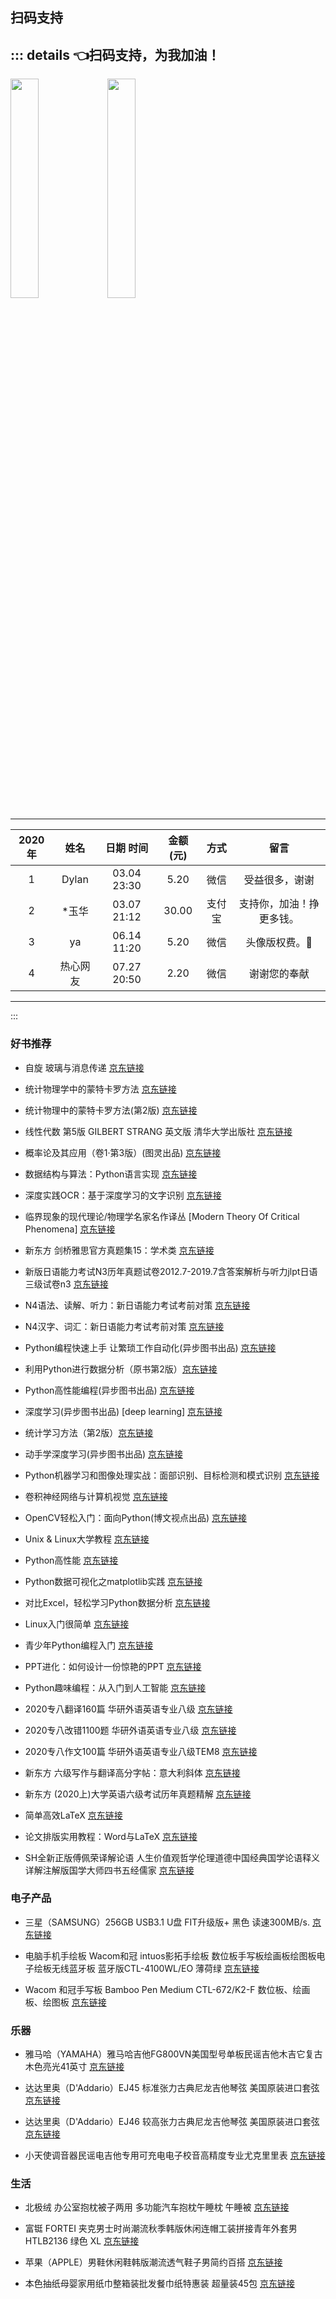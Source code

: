 ## 扫码支持

::: details 👈扫码支持，为我加油！
---

<img src='/images/about/alipay.jpg' width='30%'> 
<img src='/images/about/wechatpay.png' width='30%'> 

---

| 2020年 | 姓名  |  日期 时间 | 金额(元) | 方式 | 留言 | 
| :---: | :---: | :---: | :---: | :---: | :---: | 
|1| Dylan  |  03.04 23:30 | 5.20 | 微信 | 受益很多，谢谢 |
|2| *玉华  |  03.07 21:12 | 30.00 | 支付宝 | 支持你，加油！挣更多钱。 |
|3| ya  |  06.14 11:20 | 5.20 | 微信 | 头像版权费。🤪 |
|4| 热心网友  |  07.27 20:50 | 2.20 | 微信 | 谢谢您的奉献 |
---

:::

### 好书推荐
- 自旋 玻璃与消息传递 [京东链接](https://union-click.jd.com/jdc?e=&p=AyIGZRprFQIUBl0ZXB0yVlgNRQQlW1dCFFlQCxxKQgFHREkdSVJKSQVJHFRXFk9FUlpGQUpLCVBaTFhbXQtWVmpSWRtbEwMaBVITa2MAZFU3awV1YGlbUkYhUERuVDddAXUOHjdUK1sUAxIFXBxeHAAiN1Uca0NsEgZUGloUBhQCVCtaJQIWD1IZXB0HEwJXHl8lBRIOZcPRoNaNgIKI6yUyIgRlK2sVMhE3F3VSFwBCVVYSCRBXR1NQHFhCChsABU5eRwsQA1EYXkALQDdXGloRCw%3D%3D)

- 统计物理学中的蒙特卡罗方法 [京东链接](https://union-click.jd.com/jdc?e=&p=AyIGZRtTEQQaA1QdXxIyEgZWHVIRBBMOVysfSlpMWGVCHlBDUAxLBQNQVk4YCQQAQB1AWQkFHUVBRhkSQw9THUJVEEMFSgxUVxZPI0AOEgZWHVIRBBMOVyswFHlhdFFjPHdxcF0NZA19d2dQLkQdGQ4iBmUbWhQCEA5SHlIXMiIHUisaewcSBlwZaxQyEgNdHFkSChcFUx5bFjIVB1wrg5%2B3xpjSzMilMiI3VitrJQIiBGVZNUcFRwBUT1gdBRpUUx5bEwUbAlFOCBUEG1VcSV4XCxcBZRlaFAYb)


- 统计物理中的蒙特卡罗方法(第2版) [京东链接](https://union-click.jd.com/jdc?e=&p=AyIGZRtcEQcaDlIZWBAyFQVdHF8WBxUDUhprUV1KWQorAlBHU0VeBUVNR0ZbSkdETlcNVQtHRVNSUVNLXANBRA1XB14DS10cQQVYD21XHgBXE1wRARcAURxaJVsTURRsKRJBcgMvZCRDRGpDAV0bZnIeC2UaaxUDEwdXElwQCxA3ZRtcJUN8B1QaWRYLEAJlGmsVBhoAVx1aHAoQAFcYaxICGzeNke7BnZXQxqtrJTIRN2UrWyUBIkU7GAgSVxoEAE4LEgpAAlVJWh1SFgJSH1kSBEZTAh0MFFIiBVQaXxw%3D)

- 线性代数 第5版 GILBERT STRANG 英文版 清华大学出版社 [京东链接](https://union-click.jd.com/jdc?e=&p=AyIGZRprFQEVD10bXhYyVlgNRQQlW1dCFFlQCxxKQgFHREkdSVJKSQVJHFRXFk9FUlpGQUpLCVBaTFhbXQtWVmpSWRtYEgoaB1AYa2VCVgUIRQFvZ0cEFEcOXGcSZ1ZSXXUOHjdUK1sUAxIFXBxeHAAiN1Uca0NsEgZUGloUBxIHVStaJQIWD1ISWhQAFAZRE1MlBRIOZcPRoNaNgIKI6yUyIgRlK2sVMhE3F3VcFAdHDlROWxwFFwFQGgsRURsFUEteFlcWD1EYCxIFFTdXGloRCw%3D%3D)

- 概率论及其应用（卷1·第3版）(图灵出品) [京东链接](https://union-click.jd.com/jdc?e=&p=AyIGZRprFQIQDlUSUxMyVlgNRQQlW1dCFFlQCxxKQgFHREkdSVJKSQVJHFRXFk9FUlpGQUpLCVBaTFhbXQtWVmpSWRtbFwsSDl0da3Vad3IvTS0cYkRDFmUhFgZyci94PkMOHjdUK1sUAxIFXBxeHAAiN1Uca0NsEgZUGloUBxYAUitaJQIWD1ESXxUKFwBXH1klBRIOZcPRoNaNgIKI6yUyIgRlK2sVMhE3F3VeEAcXD1VPDBxXQgZQGVMRUUBSXB1fQAUaV1JMWxMDQTdXGloRCw%3D%3D)

- 数据结构与算法：Python语言实现 [京东链接](https://union-click.jd.com/jdc?e=&p=AyIGZRhZFwsQAlIfWxwyEgRQGF8RChQ3EUQDS10iXhBeGlcJDBkNXg9JHU4YDk5ER1xOGRNLGEEcVV8BXURFUFdfC0RVU1JRUy1OVxUBFwRRH1MTMlNhVW86blFSZRRbUhJWEkIBQVoWSXILWStaJQITBlUZUhIHGwVlK1sSMkBpja3tzaejG4Gx1MCKhTdUK1sRChYOURtdEQsVBVMrXBULIt%2Ffro%2BKhcWU5StrJQEiN2UbaxYyUGkGS1wdChVQAkwMQlUXAFBPCBULGgRXSVITBxcFBk8OEzIQBlQfUg%3D%3D)

- 深度实践OCR：基于深度学习的文字识别 [京东链接](https://union-click.jd.com/jdc?e=&p=AyIGZRprFQEbAFMSWhQyVlgNRQQlW1dCFFlQCxxKQgFHREkdSVJKSQVJHFRXFk9FUlpGQUpLCVBaTFhbXQtWVmpSWRtYHAUUDlQaawsHQVQCEysSZ1pHCUEvF3VhBAtuXUMOHjdUK1sUAxIFXBxeHAAiN1Uca0NsEgZUGloUBxMDVitaJQIWD1ESXxUBFwJUHl4lBRIOZcPRoNaNgIKI6yUyIgRlK2sVMhE3F3VbRQcVU1xPCREGQldQSFIWCkABVUkLEgMWBwAZWRwDEjdXGloRCw%3D%3D)

- 临界现象的现代理论/物理学名家名作译丛 [Modern Theory Of Critical Phenomena] [京东链接](https://union-click.jd.com/jdc?e=&p=AyIGZRprFQETA1AYXhwyVlgNRQQlW1dCFFlQCxxKQgFHREkdSVJKSQVJHFRXFk9FUlpGQUpLCVBaTFhbXQtWVmpSWRtYFAYXBFASa3ZbEF4jejpoYRtHVXBdXgRaBgF9OkMOHjdUK1sUAxIFXBxeHAAiN1Uca0NsEgZUGlkWAhoCVitaJQIWD1ESXxcFFA9dHF4lBRIOZcPRoNaNgIKI6yUyIgRlK2sVMhE3F3UJRwpHVFQeDxAHQFVQHlITUUEDUxsLFwASAVweCxdXFDdXGloRCw%3D%3D)

- 新东方 剑桥雅思官方真题集15：学术类 [京东链接](https://union-click.jd.com/jdc?e=&p=AyIGZRtYFAoRBlQZXBAyEgRcHVsSAhM3EUQDS10iXhBeGlcJDBkNXg9JHU4YDk5ER1xOGRNLGEEcVV8BXURFUFdfC0RVU1JRUy1OVxUBGwFVHFsUMndkAUwQRUJgYjcYOmsKdQcoWllSS0QLWStaJQITBlUZUhIHGwVlK1sSMkRpVRpaFAMTAlQaWyUDIgdRE1wQBhQBXB9ZHAQiAFUSa82Ip9PKnIyGsiI3ZRhrJTISN1YrGXsEFQ4GHVJCURZUBRpeEAMSDlETXRUCFwIHHltHUEYHACtZFAMWDg%3D%3D)

- 新版日语能力考试N3历年真题试卷2012.7-2019.7含答案解析与听力jlpt日语三级试卷n3 [京东链接](https://union-click.jd.com/jdc?e=&p=AyIGZRtSFQQbAFIeUxUyFAdUHFITABYOVh5rUV1KWQorAlBHU0VeBUVNR0ZbSkdETlcNVQtHRVNSUVNLXANBRA1XB14DS10cQQVYD21XHgFVGlwcBBADXBheJXduRwdQM1UDdwQBZlJsd2VGJ0wfR3IeC2UaaxUDEwdXElwQCxA3ZRtcJUN8B1QaUxIFGgVlGmsVBhoAUB9SFAYTAlISaxICGzeNke7BnZXQxqtrJTIRN2UrWyUBIkU7H19BC0APAR5dRgMQAlceDEZSFw8FHw5AUhoGUBNcQgMiBVQaXxw%3D)

- N4语法、读解、听力：新日语能力考试考前对策 [京东链接](https://union-click.jd.com/jdc?e=&p=AyIGZRprFQEQA1ESXxYyVlgNRQQlW1dCFFlQCxxKQgFHREkdSVJKSQVJHFRXFk9FUlpGQUpLCVBaTFhbXQtWVmpSWRtYFwYWDlEYa0FwQnMqGThsYFl5CGtaSWN6d0tdPnUOHjdUK1sUAxIFXBxeHAAiN1Uca15sEzdUK1sRChUCURJSEgoVAFcrXBULIt%2Ffro%2BKhcWU5StrJQEiN2UbaxYyUGlSGF1FVxUFXBwPRQAXU1cYUxdSRlMGTFIVVhEPU0tZETIQBlQfUg%3D%3D)

- N4汉字、词汇：新日语能力考试考前对策 [京东链接](https://union-click.jd.com/jdc?e=&p=AyIGZRprFQEQA1ESXBAyVlgNRQQlW1dCFFlQCxxKQgFHREkdSVJKSQVJHFRXFk9FUlpGQUpLCVBaTFhbXQtWVmpSWRtYFwYWDlIea0JBZA9ccF5eZ3QECUIlQFpZcxNnPmUOHjdUK1sUAxIFXBxeHAAiN1Uca15sEzdUK1sRChUCURJTEAUXB1QrXBULIt%2Ffro%2BKhcWU5StrJQEiN2UbaxYyUGlRElpFCxMAXBpSE1IXVVESCEJVEA8HTlwXCxVSUh1YFjIQBlQfUg%3D%3D)

- Python编程快速上手 让繁琐工作自动化(异步图书出品) [京东链接](https://union-click.jd.com/jdc?e=&p=AyIGZRhZFwsQAlIfWxwyEgddHlkcBhA3EUQDS10iXhBeGlcJDBkNXg9JHU4YDk5ER1xOGRNLGEEcVV8BXURFUFdfC0RVU1JRUy1OVxUCGgJXEl8XMlBuB2MHdHVAZSVlGXJ3QFAHcl1Xe1QLWStaJQITBlUZUhIHGwVlK1sSMkBpja3tzaejG4Gx1MCKhTdUK1sRChYOURtaEgYbDlErXBULIt%2Ffro%2BKhcWU5StrJQEiN2UbaxYyUGkGT14UAhECAU9YElUXAwAfUhJSEQ4GT1sQARIBAExTRjIQBlQfUg%3D%3D)

- 利用Python进行数据分析（原书第2版）[京东链接](https://union-click.jd.com/jdc?e=&p=AyIGZRhZFwsQAlIfWxwyEgRXE1ITARY3EUQDS10iXhBeGlcJDBkNXg9JHU4YDk5ER1xOGRNLGEEcVV8BXURFUFdfC0RVU1JRUy1OVxUBEA9cHVgRMkUEFl46RWtyZDdLJFwHcEMyRhh%2BHFQLWStaJQITBlUZUhIHGwVlK1sSMkBpja3tzaejG4Gx1MCKhTdUK1sRChYOURtbEQEVBVIrXBULIt%2Ffro%2BKhcWU5StrJQEiN2UbaxYyUGkGHw4SURsEXU4MHAUXDlIZCxEDFgQGGwtBCkYPXB4PQjIQBlQfUg%3D%3D)

- Python高性能编程(异步图书出品) [京东链接](https://union-click.jd.com/jdc?e=&p=AyIGZRhZFwsQAlIfWxwyEgRVGl0SAxY3EUQDS10iXhBeGlcJDBkNXg9JHU4YDk5ER1xOGRNLGEEcVV8BXURFUFdfC0RVU1JRUy1OVxUBEgZTHFoRMnpVAkA6a2BmYlBDOhxGbGEVWwxUQnILWStaJQITBlUZUhIHGwVlK1sSMkBpja3tzaejG4Gx1MCKhTdUK1sRChYOURtcEAcQDlIrXBULIt%2Ffro%2BKhcWU5StrJQEiN2UbaxYyUGlXTA8cAUEBVxNZF1UXVAYdCxAAFVNQE1wdABcOAhNcRjIQBlQfUg%3D%3D)

- 深度学习(异步图书出品) [deep learning] [京东链接](https://union-click.jd.com/jdc?e=&p=AyIGZRprFQESBFwfXhcyVlgNRQQlW1dCFFlQCxxKQgFHREkdSVJKSQVJHFRXFk9FUlpGQUpLCVBaTFhbXQtWVmpSWRtYFQEbA1AZa2N2RAciYEETYEB9AWUCHH1PYAtlDFMOHjdUK1sUAxIFXBxeHAAiN1Uca0NsEgZUGloUBxYAUitaJQIWD1ESXxUHFQNdHVklBRIOZcPRoNaNgIKI6yUyIgRlK2sVMhE3F3VaFFIXUwJMX0FXF1RQH18SChUBUEsMR1AVA1YTWRBSEjdXGloRCw%3D%3D)

- 统计学习方法（第2版）[京东链接](https://union-click.jd.com/jdc?e=&p=AyIGZRprFQEWBFYbUxMyVlgNRQQlW1dCFFlQCxxKQgFHREkdSVJKSQVJHFRXFk9FUlpGQUpLCVBaTFhbXQtWVmpSWRtYEQERB10da0hxTxlUYRJoZ0dbNWYhE3BFBDBSHVMOHjdUK1sUAxIFXBxeHAAiN1Uca0NsEgZUGloUBxIHVStaJQIWD1ESXxcAFARdG1klBRIOZcPRoNaNgIKI6yUyIgRlK2sVMhE3F3VdRlIaVAVPCBNVQFVQGlkWURZVUx9YHVYTVF0dWBZXEzdXGloRCw%3D%3D)

- 动手学深度学习(异步图书出品) [京东链接](https://union-click.jd.com/jdc?e=&p=AyIGZRprFQEWBFMaXBUyVlgNRQQlW1dCFFlQCxxKQgFHREkdSVJKSQVJHFRXFk9FUlpGQUpLCVBaTFhbXQtWVmpSWRtYEQEUBlIbaxVFQm8vSSQWYVVXV10BVnBif1cSMEMOHjdUK1sUAxIFXBxeHAAiN1Uca0NsEgZUGloUBxYAUitaJQIWD1ESXxcCEA5TH1IlBRIOZcPRoNaNgIKI6yUyIgRlK2sVMhE3F3VaFgtFAFEeCUABFARQG1lCCxNQU09SEANHD11ICEJQFjdXGloRCw%3D%3D)

- Python机器学习和图像处理实战：面部识别、目标检测和模式识别 [京东链接](https://union-click.jd.com/jdc?e=&p=AyIGZRprFQEUAFMcXBQyVlgNRQQlW1dCFFlQCxxKQgFHREkdSVJKSQVJHFRXFk9FUlpGQUpLCVBaTFhbXQtWVmpSWRtYEwUUAFIaa29pEQApSB90YkRlVR8hDwNWTA99XkMOHjdUK1sUAxIFXBxeHAAiN1Uca0NsEgZUGloUBxIHVStaJQIWD1MdUx0KGgJRHVklBRIOZcPRoNaNgIKI6yUyIgRlK2sVMhE3F3ULE1UTAldIXBMLE1RQTgkSURNQVRldQFdFAAIYC0JQFjdXGloRCw%3D%3D)

- 卷积神经网络与计算机视觉 [京东链接](https://union-click.jd.com/jdc?e=&p=AyIGZRprFQEWD1wZWRwyVlgNRQQlW1dCFFlQCxxKQgFHREkdSVJKSQVJHFRXFk9FUlpGQUpLCVBaTFhbXQtWVmpSWRtYEQobBVcSaxFKSEwwfzt8YRJlVVIIXHRLYlZ%2FEEMOHjdUK1sUAxIFXBxeHAAiN1Uca0NsEgZUGloUBxMDVitaJQIWD1MSWhQBGgdQGV4lBRIOZcPRoNaNgIKI6yUyIgRlK2sVMhE3F3UPHQcWV1BIWBVWElRQH14VCkEPUhwIFAIWAFNJWBQAEDdXGloRCw%3D%3D)

- OpenCV轻松入门：面向Python(博文视点出品) [京东链接](https://union-click.jd.com/jdc?e=&p=AyIGZRprFQEVB1MfWBQyVlgNRQQlW1dCFFlQCxxKQgFHREkdSVJKSQVJHFRXFk9FUlpGQUpLCVBaTFhbXQtWVmpSWRtYEgIUA1Yaa3FXGkY9cwJWYUwdHHAHQQpnRQhTGlMOHjdUK1sUAxIFXBxeHAAiN1Uca0NsEgZUGloUBxICVitaJQIWD1MSWhQLEAZUHV0lBRIOZcPRoNaNgIKI6yUyIgRlK2sVMhE3F3VYQAYRDlJIWxRXG1VQHwlFCkICBRtcFQVFD1xJWBIDEDdXGloRCw%3D%3D)

- Unix & Linux大学教程 [京东链接](https://union-click.jd.com/jdc?e=&p=AyIGZRprFQEXBVQcWB0yVlgNRQQlW1dCFFlQCxxKQgFHREkdSVJKSQVJHFRXFk9FUlpGQUpLCVBaTFhbXQtWVmpSWRtYEAATAFYTa2laF0woYR9IYlJHHlsZQEUIdUtCDGUOHjdUK1sUAxIFXBxeHAAiN1Uca0NsEgZUGloUBxIHVStaJQIWD1ESXxUAEw9WHV8lBRIOZcPRoNaNgIKI6yUyIgRlK2sVMhE3F3UOQVATAFMcWkUFFQVQTlpGChsDUxgPEQsSV1AaXkBSETdXGloRCw%3D%3D)

- Python高性能 [京东链接](https://union-click.jd.com/jdc?e=&p=AyIGZRhZFwsQAlIfWxwyEgRQGF8RChc3EUQDS10iXhBeGlcJDBkNXg9JHU4YDk5ER1xOGRNLGEEcVV8BXURFUFdfC0RVU1JRUy1OVxUBFwRRH1MQMgxPCUITaWtPYktHKBVLYgYuZwJuZlQLWStaJQITBlUZUhIHGwVlK1sSMkBpja3tzaejG4Gx1MCKhTdUK1sRChUHXBhdFAQXBF0rXBULIt%2Ffro%2BKhcWU5StrJQEiN2UbaxYyUGlRElISABUOU04IEVAXAlBMUx1RGwAGTFISAhsOURNTQTIQBlQfUg%3D%3D)


- Python数据可视化之matplotlib实践 [京东链接](https://union-click.jd.com/jdc?e=&p=AyIGZRhZFwsQAlIfWxwyEgRQGVgUBxs3EUQDS10iXhBeGlcJDBkNXg9JHU4YDk5ER1xOGRNLGEEcVV8BXURFUFdfC0RVU1JRUy1OVxUBFwVWGl4cMmABN1hecVZZZFVpIU9mYlpTTV1tAkQLWStaJQITBlUZUhIHGwVlK1sSMkBpja3tzaejG4Gx1MCKhTdUK1sRChUHXBlfEQAUBVwrXBULIt%2Ffro%2BKhcWU5StrJQEiN2UbaxYyUGlRElgSB0dUAU5fQAYXBlAfCxRREVUFSVlHAhJUUxNfQDIQBlQfUg%3D%3D)


- 对比Excel，轻松学习Python数据分析 [京东链接](https://union-click.jd.com/jdc?e=&p=AyIGZRhZFwsQAlIfWxwyEgRQE1gTChQ3EUQDS10iXhBeGlcJDBkNXg9JHU4YDk5ER1xOGRNLGEEcVV8BXURFUFdfC0RVU1JRUy1OVxUBFw9WHVMTMk9sAX4tQ0tgYktbBHB4FX0weBJuZlQLWStaJQITBlUZUhIHGwVlK1sSMkBpja3tzaejG4Gx1MCKhTdUK1sRChUHXB5ZEQIUAFArXBULIt%2Ffro%2BKhcWU5StrJQEiN2UbaxYyUGkCSwkSBBVXURgJRQAXUAEfCB0LF1BQS1McVxBVAR0MQjIQBlQfUg%3D%3D)


- Linux入门很简单 [京东链接](https://union-click.jd.com/jdc?e=&p=AyIGZRprFQMaDlYaWRAyVlgNRQQlW1dCFFlQCxxKQgFHREkdSVJKSQVJHFRXFk9FUlpGQUpLCVBaTFhbXQtWVmpSWRtaHQsRBlcea2UBTnMQUw9lYUZ9E3smRlxAUhJOBWUOHjdUK1sUAxIFXBxeHAAiN1Uca0NsEgZUGloUBxIHVStaJQIWD1IbUhYAFgNSHVslBRIOZcPRoNaNgIKI6yUyIgRlK2sVMhE3F3VSHAcaDlAaUkIFRQVQTwwRCkUOVBMOHAVGBlZLXUYLEzdXGloRCw%3D%3D)

- 青少年Python编程入门 [京东链接](https://union-click.jd.com/jdc?e=&p=AyIGZRhZFwsQAlIfWxwyEgRRGFwUABo3EUQDS10iXhBeGlcJDBkNXg9JHU4YDk5ER1xOGRNLGEEcVV8BXURFUFdfC0RVU1JRUy1OVxUBFgRSGlkdMlNFKXwySFF2ZCoBDWVFGg4yYyRUalQLWStaJQITBlUZUhIHGwVlK1sSMkBpja3tzaejG4Gx1MCKhTdUK1sRChUHXB5bFQsaAlcrXBULIt%2Ffro%2BKhcWU5StrJQEiN2UbaxYyUGlVE1MTVUZSAUhdEgUXBlcSC0dWElVQGg5HChsGXBtfEjIQBlQfUg%3D%3D)


- PPT进化：如何设计一份惊艳的PPT [京东链接](https://union-click.jd.com/jdc?e=&p=AyIGZRprFQERB1AZWR0yVlgNRQQlW1dCFFlQCxxKQgFHREkdSVJKSQVJHFRXFk9FUlpGQUpLCVBaTFhbXQtWVmpSWRtYFgIXBVcTa09ZYV0UXgFCYlZbCn1eC3FBYCd4BmUOHjdUK1sUAxIFXBxeHAAiN1Uca0NsEgZUGloUBxICVitaJQIWD1IbUhcDGwFUH1olBRIOZcPRoNaNgIKI6yUyIgRlK2sVMhE3F3VTHQYaUFJIWRZVGg5QHVtGCxoGABpYEFcSB1wcUkcAFDdXGloRCw%3D%3D)

- Python趣味编程：从入门到人工智能 [京东链接](https://union-click.jd.com/jdc?e=&p=AyIGZRhZFwsQAlIfWxwyEgRRGVIUChY3EUQDS10iXhBeGlcJDBkNXg9JHU4YDk5ER1xOGRNLGEEcVV8BXURFUFdfC0RVU1JRUy1OVxUBFgVcGlMRMmlDNk4DUF8RZCdtBRF6DAI0SxJtakQLWStaJQITBlUZUhIHGwVlK1sSMkBpja3tzaejG4Gx1MCKhTdUK1sRChUHXBlTHAoaAlwrXBULIt%2Ffro%2BKhcWU5StrJQEiN2UbaxYyUGlQTl0QABMGBhwJQlIXVVcTC0UHFg4CHFlGBUECXUlSHDIQBlQfUg%3D%3D)

- 2020专八翻译160篇 华研外语英语专业八级 [京东链接](https://union-click.jd.com/jdc?e=&p=AyIGZRhYEAMUBFEaXxMyEgRREl4RCxU3EUQDS10iXhBeGlcJDBkNXg9JHU4YDk5ER1xOGRNLGEEcVV8BXURFUFdfC0RVU1JRUy1OVxUBFg5QH1ISMkpkPFkIdHFvZDJPMktRUH09Ywlmf1QLWStaJQITBlUZUhIHGwVlK1sSMkRpVRpaFAMTA1MSWiUDIgdRE10cAxIFXRxTEwsiAFUSa82Ip9PKnIyGsiI3ZRhrJTISN1YrGXsAFgYBGw4QBBBXBx1eFQYRVFMZUx0DQAIAGF5BBkdQBStZFAMWDg%3D%3D)

- 2020专八改错1100题 华研外语英语专业八级 [京东链接](https://union-click.jd.com/jdc?e=&p=AyIGZRhYEAMUBFEaXxMyEgRREl4RChE3EUQDS10iXhBeGlcJDBkNXg9JHU4YDk5ER1xOGRNLGEEcVV8BXURFUFdfC0RVU1JRUy1OVxUBFg5QH1MWMm1aBUJSbANIZVUBAGZhcgQtHCQVCnILWStaJQITBlUZUhIHGwVlK1sSMkRpVRpaFAMTA1MSWiUDIgdRE10cAxICUxhSHQQiAFUSa82Ip9PKnIyGsiI3ZRhrJTISN1YrGXsLG1cGSAtGURdTU09eFlIQDgVMDkUCFQEAGl8SAkBSXCtZFAMWDg%3D%3D)

- 2020专八作文100篇 华研外语英语专业八级TEM8 [京东链接](https://union-click.jd.com/jdc?e=&p=AyIGZRhYEAMUBFEaXxMyEgRRG1kSBxI3EUQDS10iXhBeGlcJDBkNXg9JHU4YDk5ER1xOGRNLGEEcVV8BXURFUFdfC0RVU1JRUy1OVxUBFgdXHF4VMlcENX8wRX9FZQxlWkV%2BEQcMbwJ%2BBlQLWStaJQITBlUZUhIHGwVlK1sSMkRpVRpaFAMTA1MSWiUDIgdRE10cAxEPVRtdFAoiAFUSa82Ip9PKnIyGsiI3ZRhrJTISN1YrGXtVQg8GGAtBVxUBBh5eEFBAD1FJWBAGQlVSH1oXAxVQACtZFAMWDg%3D%3D)

- 新东方 六级写作与翻译高分字帖：意大利斜体 [京东链接](https://union-click.jd.com/jdc?e=&p=AyIGZRprFQETBlIZXBcyVlgNRQQlW1dCFFlQCxxKQgFHREkdSVJKSQVJHFRXFk9FUlpGQUpLCVBaTFhbXQtWVmpSWRtYFAMVBVIZa1IAFmFVYj9%2BYGplVmQFY1QSBAlrPlMOHjdUK1sUAxIFXBxeHAAiN1Uca0NsEgZUGloUBxMGVStaJQIWD1MSWhYFGgRWHFslBRIOZcPRoNaNgIKI6yUyIgRlK2sVMhE3F3VTFAITA1MZUxULFABQGFNCCkZQUhMLRQETAwAdC0ILGjdXGloRCw%3D%3D)

- 新东方 (2020上)大学英语六级考试历年真题精解 [京东链接](https://union-click.jd.com/jdc?e=&p=AyIGZRprFQEUD1AdXRQyVlgNRQQlW1dCFFlQCxxKQgFHREkdSVJKSQVJHFRXFk9FUlpGQUpLCVBaTFhbXQtWVmpSWRtYEwoXAVMaa1YDUlJdXRxvYWBPVHo8SnAbD1djA3UOHjdUK1sUAxIFXBxeHAAiN1Uca0NsEgZUGloUBxMGVStaJQIWD1MSWhcFEg9REl4lBRIOZcPRoNaNgIKI6yUyIgRlK2sVMhE3F3VdQQpBUwcZDxAFF1VQHAlBC0JUUk5cRVBHVAEbUhVSGjdXGloRCw%3D%3D)

- 简单高效LaTeX [京东链接](https://union-click.jd.com/jdc?e=&p=AyIGZRprFQEaBFEcWBAyVlgNRQQlW1dCFFlQCxxKQgFHREkdSVJKSQVJHFRXFk9FUlpGQUpLCVBaTFhbXQtWVmpSWRtYHQEWAFYea0lfFgEeQR9OZ1NTM2I8ZXx5V1VJXEMOHjdUK1sUAxIFXBxeHAAiN1Uca0NsEgZUGloUBxYAUitaJQIWD1MSWhYDFwVWElglBRIOZcPRoNaNgIKI6yUyIgRlK2sVMhE3F3VYEgsUVVIYXBRXElVQTl4WChMOAEgLElEWAAUZXxVSEzdXGloRCw%3D%3D)

- 论文排版实用教程：Word与LaTeX [京东链接](https://union-click.jd.com/jdc?e=&p=AyIGZRprFQIVAVAfWhwyVlgNRQQlW1dCFFlQCxxKQgFHREkdSVJKSQVJHFRXFk9FUlpGQUpLCVBaTFhbXQtWVmpSWRtbEgQXA1QSa3xASU8IGCZSZ3J1HGYbFVxzWwZFKEMOHjdUK1sUAxIFXBxeHAAiN1Uca0NsEgZUGloUBxIHVStaJQIWD1IbUhYDGwdUGFolBRIOZcPRoNaNgIKI6yUyIgRlK2sVMhE3F3UJFwJBUlwTDkICQlVQH18TCkJUBUtbRQURBlweWxcGFTdXGloRCw%3D%3D)

- SH全新正版傅佩荣译解论语 人生价值观哲学伦理道德中国经典国学论语释义详解注解版国学大师四书五经儒家 [京东链接](https://union-click.jd.com/jdc?e=&p=AyIGZRtfHQEXAl0YWhMyFQ5TGl4XBhAHURNrUV1KWQorAlBHU0VeBUVNR0ZbSkdETlcNVQtHRVNSUVNLXANBRA1XB14DS10cQQVYD21XHgBcHVoQABYFVR9TJV15WA5%2FOGJ6cXQRez98eVZhBn8DYUQeC2UaaxUDEwdXElwQCxA3ZRtcJUN8B1QaXBEBEgBlGmsVBhoOVRNeFQQQBlUSaxICGzeNke7BnZXQxqtrJTIRN2UrWyUBIkU7Gl1BURpVUU9ZQAJHAlRJXEVWFAVWSV4UARECUUhZEwIiBVQaXxw%3D)



### 电子产品
- 三星（SAMSUNG）256GB USB3.1 U盘 FIT升级版+ 黑色 读速300MB/s. [京东链接](https://union-click.jd.com/jdc?e=&p=AyIGZRprHAMQBVYTXiVGTV8LRGtMR1dGFxBFC1pXUwkEBwpZRxgHRQcLREJEAQUcTVZUGAVJHk1cTQkTSxhBekcLXBpZFwEaAmVnWGdXeUwCcjtUYBViIF0SRltmBSZdVxkyEzdVGloVABsAUBJZJTISAGVNNRUDEwZUHV8dCxI3VCtbEQoQAV0fXRMDEQZRK1wVCyLf366PioXFlOUrayUBIjdlG2sWMlBpAUxbRgZGAFcYXxdXF1AAGwsUAEIBVRJdF1BABAcTXRAyEAZUH1I%3D)<br>

- 电脑手机手绘板 Wacom和冠 intuos影拓手绘板 数位板手写板绘画板绘图板电子绘板无线蓝牙板 蓝牙版CTL-4100WL/EO 薄荷绿 [京东链接](https://union-click.jd.com/jdc?e=&p=AyIGZRtdHQoWDlUTUhYyEARUHF8VChcHVRxrUV1KWQorAlBHU0VeBUVNR0ZbSkdETlcNVQtHRVNSUVNLXANBRA1XB14DS10cQQVYD21XHgVWGlwRAhoCVRtcJWFhRV1ZEn51ch0dbT9IQ3NlMkAkXGIeC2UaaxUDEwdXElwQCxA3ZRtcJUN8B1QaWxYBFw5lGmsVBhoCXR1cFAcUBFIYaxICGzeNke7BnZXQxqtrJTIRN2UrWyUBIkU7Hl5HBhdXABhTQVIWAgdIUxwDFABUTFgXVRYDVE9fRwsiBVQaXxw%3D)<br>

- Wacom 和冠手写板 Bamboo Pen Medium CTL-672/K2-F 数位板、绘画板、绘图板 [京东链接](https://union-click.jd.com/jdc?e=&p=AyIGZRtcFAAVD1QeXRIyFQZVG14VCiJDCkMFSjJLQhBaGR4cDF8QTwcKXg1cAAQJS14MQQVYDwtFSlMTBAtHR0pZChUdRUFGfwAXXBQCEgJVE2toQXlcVB8EfGAXZS5gJBFyZ2Mxcg1lDh43VCtbFAMSBVwcXhwAIjdVHGtDbBIGVBpaFAMSBVMrWiUCFg9REl4cBRIFVRxYJQUSDmXD0aDWjYCCiOslMiIEZStrFTIRNxd1WxBRRgYCGVoRUBNUUBIIR1EbDgEbDEUBGw9TSwlFABU3VxpaEQs%3D)

### 乐器
- 雅马哈（YAMAHA）雅马哈吉他FG800VN美国型号单板民谣吉他木吉它复古木色亮光41英寸 [京东链接](https://union-click.jd.com/jdc?e=&p=AyIGZRhaFgYVD1ISXhQyFwFSHlocCiJDCkMFSjJLQhBaGR4cDF8QTwcKXg1cAAQJS14MQQVYDwtFSlMTBAtHR0pZChUdRUFGfwAXXhMFFwZcE2sLdhZmK3pTUmJSQwdnB1B9U3VRXBpTDh43VCtbFAMSBVwcXhwAIjdVHGtXbMaZ1M36p9eapoGzwiUDIgdRE1wTAxIEVBpdFwAiAFUSa82Ip9PKnIyGsiI3ZRhrJTISN1YrGXsCR1ICGF4UAhpQBRxeHANHDwEZWhwCRldUGFsTVhIDBytZFAMWDg%3D%3D)

- 达达里奥（D'Addario）EJ45 标准张力古典尼龙吉他琴弦 美国原装进口套弦 [京东链接](https://union-click.jd.com/jdc?e=&p=AyIGZRprEAcUAFAcXyVGTV8LRGtMR1dGFxBFC1pXUwkEBwpZRxgHRQcLREJEAQUcTVZUGAVJHk1cTQkTSxhBekcLUB5dEgcVA2VeXUxVG3wyWjsLeElXFWsianZQZixNVxkyEzdVGloVABsAUBJZJTISAGVNNRUDEwZUElMXBxE3VCtbEQoVDlIZXxUDEwFVK1wVCyLf366PioXFlOUrayUBIjdlG2sWMlBpVB1ZQlZFDgUTWkJRFw5dTAsXAxpXVB4MQgdFUwYaDEAyEAZUH1I%3D)

- 达达里奥（D'Addario）EJ46 较高张力古典尼龙吉他琴弦 美国原装进口套弦 [京东链接](https://union-click.jd.com/jdc?e=&p=AyIGZRprEAcSB10ZWSVGTV8LRGtMR1dGFxBFC1pXUwkEBwpZRxgHRQcLREJEAQUcTVZUGAVJHk1cTQkTSxhBekcLUB5bFQoQBWVdEEBxbk5cQDlxZHZVPUgbSHl7VQ57VxkyEzdVGloVABsAUBJZJTISAGVNNRUDEwZUElMXBxE3VCtbEQoVDlIZWh0AEANdK1wVCyLf366PioXFlOUrayUBIjdlG2sWMlBpVRJSHAcUD1cZCBcAFw9RGgsUVRUPVkhSRlEXVAYSDBEyEAZUH1I%3D)

- 小天使调音器民谣电吉他专用可充电电子校音高精度专业尤克里里表 [京东链接](https://union-click.jd.com/jdc?e=&p=AyIGZRprFQMTBlQcXRQEFQ5UKx9KWkxYZUIeUENQDEsFA1BWThgJBABAHUBZCQUdRUFGGRJDD1MdQlUQQwVKDFRXFk8jQA4SBlQaWhIEEwFSElolcHl8LlpbbVpyVAkBBQ8AZXAGZTIWch4LZRprFQMTB1cSXBALEDdlG1wlVHwHVBpaFQMTAVMTaxQyEgNdHVgcAhcCXRJYFjIVB1wrg5%2B3xpjSzMilMiI3VitrJQIiBGVZNRADRwABEwkVBBUFBx5bEQtCB1BIXBRREwZSSV1GABNQZRlaFAYb)


### 生活
- 北极绒 办公室抱枕被子两用 多功能汽车抱枕午睡枕 午睡被 [京东链接](https://union-click.jd.com/jdc?e=&p=AyIGZRtaEwUUB1MTWBwyFwJSH1MTCyJDCkMFSjJLQhBaGR4cDF8QTwcKXg1cAAQJS14MQQVYDwtFSlMTBAtHR0pZChUdRUFGfwAXXhAFFg9TEmtcaxFeI3sGSGJxBDZoCU16EEMVfRllDh43VCtbFAMSBVwcXhwAIjdVHGtDbBIGVBpaHAASBVErWiUCFg9SEloXAhYCVxJaJQUSDmXD0aDWjYCCiOslMiIEZStrFTIRNxd1CBRQRwZSTlkSV0YGUBleQFEWUwBMDBcKGlIBGl0TBxI3VxpaEQs%3D)

- 富铤 FORTEI 夹克男士时尚潮流秋季韩版休闲连帽工装拼接青年外套男 HTLB2136 绿色 XL [京东链接](https://union-click.jd.com/jdc?e=&p=AyIGZRprFQMTBlUeWRUGFgdcKx9KWkxYZUIeUENQDEsFA1BWThgJBABAHUBZCQUdRUFGGRJDD1MdQlUQQwVKDFRXFk8jQA4SBlQaWxAAEgNRG1IlXUljK2hda3B3ZTNsPkkEemIgbzp1Yh4LZRprFQMTB1cSXBALEDdlG1wlVHwHVBpaFQMWB1AbaxQyEgNdElsTAhMPVB9aFDIVB1wrg5%2B3xpjSzMilMiI3VitrJQIiBGVZNUZSEAdQT1gUVkYCUx5THQsbDgJMWxcHEQ9TTFIVURQCZRlaFAYb)

- 苹果（APPLE）男鞋休闲鞋韩版潮流透气鞋子男简约百搭 [京东链接](https://union-click.jd.com/jdc?e=&p=AyIGZRhZEAsaAlweXB0yEgZUGlsWChYOVR5eJUZNXwtEa0xHV0YXEEULWldTCQQHCllHGAdFBwtEQkQBBRxNVlQYBUkeTVxNCRNLGEF6RwtVGloUAhEPURJbEAcieyEZKRN9bkE3TR8USxN9S189dVQSZ1kXaxQyEgZUG1kcBRcOVytrFQUiRTtZHE1DxqPiz8SSMhM3VR9THAIUBF0ZWhUAETdSG1Il2piygYTcwpGiN2UrWCUyIgdlGGtXbEAFUBkMQQRFUAASCRBSEVMGHw4SB0APUh8LFwIRBFQZaxcDEwNc)

- 本色抽纸母婴家用纸巾整箱装批发餐巾纸特惠装 超量装45包 [京东链接](https://union-click.jd.com/jdc?e=&p=AyIGZRhaEwoTA1YfXBUyFQFRE1gRBhQFUR1rUV1KWQorAlBHU0VeBUVNR0ZbSkdETlcNVQtHRVNSUVNLXANBRA1XB14DS10cQQVYD21XHgBTH1MWBhYBVx9dJUp2cyxcBBEYclkrEgFFYQhaHGAoQnIeC2UaaxUDEwdXElwQCxA3ZRtcJUN8B1QZWxUDFAVlGmsVBhoOXR1fEQMbDlMSaxICGzeNke7BnZXQxqtrJTIRN2UrWyUBIkU7HloXUBpSAB8PHVdAAlIcUhxWEFUBEgwcBBtXAhgMEFUiBVQaXxw%3D)












